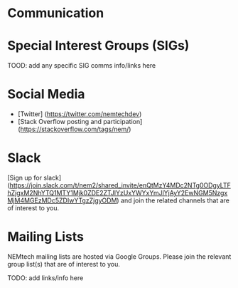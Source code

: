# Communication

# Special Interest Groups (SIGs)

TOOD: add any specific SIG comms info/links here


# Social Media

* [Twitter] (https://twitter.com/nemtechdev)
* [Stack Overflow posting and participation] (https://stackoverflow.com/tags/nem/)


# Slack

[Sign up for slack] (https://join.slack.com/t/nem2/shared_invite/enQtMzY4MDc2NTg0ODgyLTFhZjgxM2NhYTQ1MTY1Mjk0ZDE2ZTJlYzUxYWYxYmJlYjAyY2EwNGM5NzgxMjM4MGEzMDc5ZDIwYTgzZjgyODM) and join the related channels that are of interest to you.

# Mailing Lists

NEMtech mailing lists are hosted via Google Groups.  Please join the relevant group list(s) that are of interest to you.

TODO: add links/info here